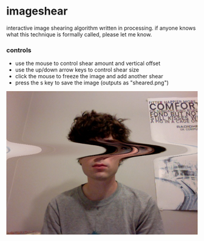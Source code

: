 # imageshear

interactive image shearing algorithm written in processing. if anyone knows what this technique is formally called, please let me know.

### controls
* use the mouse to control shear amount and vertical offset
* use the up/down arrow keys to control shear size
* click the mouse to freeze the image and add another shear
* press the s key to save the image (outputs as "sheared.png")

![imageshear screenshot](/imageshear-screenshot.png)
